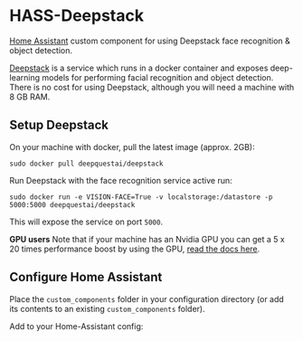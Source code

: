 # HASS-Deepstack
[Home Assistant](https://www.home-assistant.io/) custom component for using Deepstack face recognition &amp; object detection.

[Deepstack](https://www.deepquestai.com/insider/) is a service which runs in a docker container and exposes deep-learning models for performing facial recognition and object detection. There is no cost for using Deepstack, although you will need a machine with 8 GB RAM.

## Setup Deepstack
On your machine with docker, pull the latest image (approx. 2GB):
```
sudo docker pull deepquestai/deepstack
```

Run Deepstack with the face recognition service active run:
```
sudo docker run -e VISION-FACE=True -v localstorage:/datastore -p 5000:5000 deepquestai/deepstack
```

This will expose the service on port `5000`.

**GPU users** Note that if your machine has an Nvidia GPU you can get a 5 x 20 times performance boost by using the GPU, [read the docs here](https://deepstackpython.readthedocs.io/en/latest/gpuinstall.html#gpuinstall).

## Configure Home Assistant

Place the `custom_components` folder in your configuration directory (or add its contents to an existing `custom_components` folder).

Add to your Home-Assistant config:
